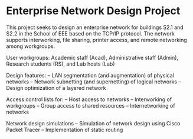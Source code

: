 # Enterprise Network Design Project

This project seeks to design an enterprise network for buildings S2.1 and S2.2 in the School of EEE based on the TCP/IP protocol. The network supports interworking, file sharing, printer
access, and remote networking among workgroups.  

User workgroups: Academic staff (Acad), Administrative staff (Admin), Research students (RS), and Lab hosts (Lab)

Design features:
– LAN segmentation (and augmentation) of physical networks
– Network subnetting (and supernetting) of logical networks
– Design optimization of a layered network

Access control lists for:
– Host access to networks
– Interworking of workgroups
– Group access to shared resources
– Internetworking of networks

Network design simulations
– Simulation of network design using Cisco Packet Tracer
– Implementation of static routing
